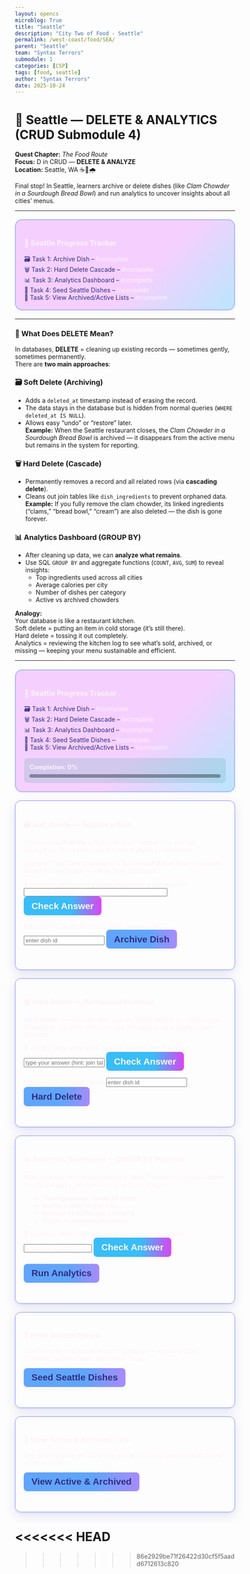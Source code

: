 ```yaml
---
layout: opencs
microblog: True 
title: "Seattle"
description: "City Two of Food - Seattle"
permalink: /west-coast/food/SEA/
parent: "Seattle"
team: "Syntax Terrors"
submodule: 1
categories: [CSP]
tags: [food, seattle]
author: "Syntax Terrors"
date: 2025-10-24
---
```


# 🌲 Seattle — DELETE & ANALYTICS (CRUD Submodule 4)

**Quest Chapter:** *The Food Route*  
**Focus:** D in CRUD — **DELETE & ANALYZE**  
**Location:** Seattle, WA ☕🐚🌧️  

Final stop! In Seattle, learners archive or delete dishes (like *Clam Chowder in a Sourdough Bread Bowl*) and run analytics to uncover insights about all cities’ menus.

---

<style>
.sq-card {
  border-radius: .8rem;
  padding: 1.2rem;
  background: linear-gradient(135deg, #312e81 60%, #7c3aed 100%);
  box-shadow: 0 8px 24px rgba(55, 48, 163, 0.13), 0 1.5px 4px rgba(59,130,246,0.10);
  margin-bottom: 1.2rem;
  border: 1.5px solid #818cf8;
}
.sq-card, .sq-card h3, .sq-card p, .sq-card label, .sq-card input, .sq-card select, .sq-card pre, .sq-card ul, .sq-card li {
  color: #fdf2f8 !important;
}
.sq-terminal, .sq-terminal * {
  color: #fdf2f8 !important;
}
.sq-btn {
  background: linear-gradient(90deg, #38bdf8 60%, #d946ef 100%);
  color: #fff7ed;
  border: none;
  padding: .6rem 1.1rem;
  border-radius: .5rem;
  cursor: pointer;
  font-weight: 700;
  font-size: 1.3rem;
  box-shadow: 0 2px 8px rgba(168,85,247,0.08);
  transition: background 0.2s, box-shadow 0.2s, transform 0.1s;
}
.sq-btn:hover {
  background: linear-gradient(90deg, #d946ef 60%, #38bdf8 100%);
  box-shadow: 0 4px 16px rgba(236,72,153,0.13);
  transform: scale(1.04);
}
.sq-run {
  background: linear-gradient(90deg, #60a5fa 60%, #a78bfa 100%);
  color: #312e81;
}
.sq-run:hover {
  background: linear-gradient(90deg, #a78bfa 60%, #60a5fa 100%);
  color: #312e81;
}
.sq-toast {
  position: fixed;
  right: 1.5rem;
  top: 1.5rem;
  background: linear-gradient(90deg, #818cf8 60%, #f472b6 100%);
  color: #fdf2f8;
  padding: .7rem 1.2rem;
  border-radius: .7rem;
  font-weight: 700;
  display: none;
  z-index: 9999;
  box-shadow: 0 4px 16px rgba(168,85,247,0.13);
}
.progress-tracker {
  background: linear-gradient(135deg, #f5d0fe 60%, #bae6fd 100%);
  border: 2.5px solid #a5b4fc;
  padding: 1.2rem;
  border-radius: 1rem;
  margin: 1.2rem 0;
  color: #312e81;
  box-shadow: 0 2px 8px rgba(168,85,247,0.08);
}
.task-complete {
  color: #f472b6 !important;
  font-weight: bold;
}
.unlock-notification {
  position: fixed;
  top: 50%;
  left: 50%;
  transform: translate(-50%, -50%);
  background: linear-gradient(135deg, #818cf8 60%, #f472b6 100%);
  color: #fff7ed;
  padding: 28px 56px;
  border-radius: 20px;
  font-weight: 700;
  font-size: 20px;
  z-index: 10000;
  box-shadow: 0 20px 60px rgba(168,85,247,0.18);
  display: none;
  text-align: center;
}

.sq-card h3, .sq-card p, .sq-card label, .sq-card input, .sq-card select, .sq-card pre {
  color: #fdf2f8 !important;
}
.sq-card, .sq-card h3, .sq-card p, .sq-card label, .sq-card input, .sq-card select, .sq-card pre, .sq-card ul, .sq-card li {
  color: #fdf2f8 !important;
}
progress-tracker, .progress-tracker h3, .progress-tracker .status, .progress-tracker strong, .progress-tracker span, .progress-tracker div 
.sq-terminal, .sq-terminal * {
  color: #fdf2f8 !important;
}
</style>

<div class="progress-tracker">
  <h3 style="color:#2dd4bf;">🎯 Seattle Progress Tracker</h3>
  <div id="progress-display">
    <div id="task-archive">🗃️ Task 1: Archive Dish – <span class="status">Incomplete</span></div>
    <div id="task-harddelete">🗑️ Task 2: Hard Delete Cascade – <span class="status">Incomplete</span></div>
    <div id="task-analytics">📊 Task 3: Analytics Dashboard – <span class="status">Incomplete</span></div>
    <div id="task-seed">🌱 Task 4: Seed Seattle Dishes – <span class="status">Incomplete</span></div>
    <div id="task-view">👀 Task 5: View Archived/Active Lists – <span class="status">Incomplete</span></div>
  </div>
</div>

---

### 🧠 What Does DELETE Mean?

In databases, **DELETE** = cleaning up existing records — sometimes gently, sometimes permanently.  
There are **two main approaches**:

### 🗃️ Soft Delete (Archiving)
- Adds a `deleted_at` timestamp instead of erasing the record.  
- The data stays in the database but is hidden from normal queries (`WHERE deleted_at IS NULL`).  
- Allows easy “undo” or “restore” later.  
**Example:** When the Seattle restaurant closes, the *Clam Chowder in a Sourdough Bread Bowl* is archived — it disappears from the active menu but remains in the system for reporting.

### 🗑️ Hard Delete (Cascade)
- Permanently removes a record and all related rows (via **cascading delete**).  
- Cleans out join tables like `dish_ingredients` to prevent orphaned data.  
**Example:** If you fully remove the clam chowder, its linked ingredients (“clams,” “bread bowl,” “cream”) are also deleted — the dish is gone forever.

### 📊 Analytics Dashboard (GROUP BY)
- After cleaning up data, we can **analyze what remains**.  
- Use SQL `GROUP BY` and aggregate functions (`COUNT`, `AVG`, `SUM`) to reveal insights:  
  - Top ingredients used across all cities  
  - Average calories per city  
  - Number of dishes per category  
  - Active vs archived chowders  

**Analogy:**  
Your database is like a restaurant kitchen.  
Soft delete = putting an item in cold storage (it’s still there).  
Hard delete = tossing it out completely.  
Analytics = reviewing the kitchen log to see what’s sold, archived, or missing — keeping your menu sustainable and efficient.

---
<style>
/**** Remove the old white background and conflicting color rules ****/
.sq-card{background:unset;}
</style>

<!-- Progress Tracker -->
<div class="progress-tracker">
  <h3 style="color:#2dd4bf;">🎯 Seattle Progress Tracker</h3>
  <div id="progress-display">
    <div id="task-archive">🗃️ Task 1: Archive Dish – <span class="status">Incomplete</span></div>
    <div id="task-harddelete">🗑️ Task 2: Hard Delete Cascade – <span class="status">Incomplete</span></div>
    <div id="task-analytics">📊 Task 3: Analytics Dashboard – <span class="status">Incomplete</span></div>
    <div id="task-seed">🌱 Task 4: Seed Seattle Dishes – <span class="status">Incomplete</span></div>
    <div id="task-view">👀 Task 5: View Archived/Active Lists – <span class="status">Incomplete</span></div>
  </div>
  <div style="margin-top:1rem;padding:.75rem;background:rgba(13,148,136,.15);border-radius:.5rem;">
    <strong>Completion: <span id="completion-percentage">0%</span></strong>
    <div style="background:rgba(55,65,81,.5);height:8px;border-radius:4px;margin-top:.5rem;">
      <div id="progress-bar" style="background:linear-gradient(90deg,#10b981,#0d9488);height:100%;border-radius:4px;width:0%;transition:width .3s ease;"></div>
    </div>
  </div>
</div>

<div class="sq-toast" id="sqToast">Seattle +20 XP</div>
<div id="unlockNotification" class="unlock-notification">
  🎉 CRUD Complete!<br><small style="opacity:.9;font-size:14px;">Congratulations, Cleanup Crew!</small>
</div>

<!-- 🧼 Seattle Cleanup Lesson — DELETE & ANALYTICS (Interactive Edition, Fully Working) -->

<!-- 🗃️ Soft Delete -->
<div class="sq-card">
  <h3>🗃️ Soft Delete — Archive a Dish</h3>
  <p>
    When you <strong>soft delete</strong> a dish, you don’t remove it — you set <code>deleted_at</code>.
    This keeps data for later analysis or restoration.
  </p>
  <p><em>Example:</em> The <strong>Clam Chowder in a Sourdough Bread Bowl</strong> restaurant closes for renovation — we archive, not erase.</p>

  <label class="sq-label">🧩 Question: Why might a restaurant prefer a soft delete?</label>
  <select id="archive-quiz" class="sq-field">
    <option value="">-- choose an answer --</option>
    <option value="a">Because soft delete keeps records for future reports</option>
    <option value="b">Because soft delete frees up disk space</option>
    <option value="c">Because soft delete makes food tastier</option>
  </select>
  <button class="sq-btn" onclick="checkArchiveQuiz()">Check Answer</button>

  <div style="margin-top:1rem"></div>
  <label class="sq-label">Enter Dish ID to Archive (e.g., from Seeded List)</label>
  <input id="archive-id" class="sq-field" placeholder="enter dish id"/>
  <button class="sq-btn sq-run" onclick="runArchive()">Archive Dish</button>
  <pre id="terminal-archive" class="sq-terminal"></pre>
</div>

<!-- 🗑️ Hard Delete -->
<div class="sq-card">
  <h3>🗑️ Hard Delete — Permanent Removal</h3>
  <p>
    <strong>Hard delete</strong> removes the dish and any linked data (e.g., ingredients).  
    Once gone, it’s gone forever — like throwing away a spoiled clam chowder.
  </p>

  <label class="sq-label">🧩 Quick Check: What else must be deleted with the dish?</label>
  <input id="hard-quiz" class="sq-field" placeholder="type your answer (hint: join table name)"/>
  <button class="sq-btn" onclick="checkHardQuiz()">Check Answer</button>

  <div style="margin-top:1rem"></div>
  <label class="sq-label">Enter Dish ID to Hard Delete</label>
  <input id="hard-id" class="sq-field" placeholder="enter dish id"/>
  <button class="sq-btn sq-run" onclick="runHard()">Hard Delete</button>
  <pre id="terminal-hard" class="sq-terminal"></pre>
</div>

<!-- 📊 Analytics -->
<div class="sq-card">
  <h3>📊 Analytics Dashboard — GROUP BY Practice</h3>
  <p>
    After cleanup, you can analyze your data.  
    The backend groups dishes by city, category, or ingredient to uncover insights.
  </p>
  <ul style="margin-left:1.2rem; color:#23213a; font-weight:600;">
    <li>Top ingredients across all cities</li>
    <li>Average calories per city</li>
    <li>Number of dishes per category</li>
    <li>Active vs archived chowders</li>
  </ul>

  <label class="sq-label">🧩 Question: Which SQL clause groups rows for analysis?</label>
  <select id="analytics-quiz" class="sq-field">
    <option value="">-- choose an answer --</option>
    <option value="a">WHERE</option>
    <option value="b">GROUP BY</option>
    <option value="c">DELETE FROM</option>
  </select>
  <button class="sq-btn" onclick="checkAnalyticsQuiz()">Check Answer</button>

  <div style="margin-top:1rem"></div>
  <button class="sq-btn sq-run" onclick="runAnalytics()">Run Analytics</button>
  <pre id="terminal-analytics" class="sq-terminal"></pre>
</div>

<!-- 🌱 Seed Dishes -->
<div class="sq-card">
  <h3>🌱 Seed Seattle Dishes</h3>
  <p>Load sample data into your mock database — includes Clam Chowder, Salmon Bagel, and Vegan Soup.</p>
  <button class="sq-btn sq-run" onclick="seedSeattle()">Seed Seattle Dishes</button>
  <pre id="terminal-seedsea" class="sq-terminal"></pre>
</div>

<!-- 👀 View Dishes -->
<div class="sq-card">
  <h3>👀 View Active & Archived Lists</h3>
  <p>See which dishes are still active and which ones have been archived using <code>deleted_at</code>.</p>
  <button class="sq-btn sq-run" onclick="viewSeattle()">View Active & Archived</button>
  <pre id="terminal-viewsea" class="sq-terminal"></pre>
</div>

<!-- 🧠 Quiz + Action Logic -->
<script>
/* basic helpers if not yet defined */
if(typeof window.logTo!=="function"){
  window.logTo=(id,...msg)=>{
    const el=document.getElementById(id);
    if(!el)return;
    el.textContent+=(el.textContent?'\n':'')+msg.join(' ');
    el.scrollTop=el.scrollHeight;
  };
}
if(typeof window.showToast!=="function"){
  window.showToast=(txt,ms=2000)=>{
    const b=document.getElementById('sqToast');
    if(!b)return;
    b.textContent=txt;
    b.style.display='block';
    setTimeout(()=>b.style.display='none',ms);
  };
}
function flash(el,color){if(!el)return;el.style.transition='background 0.3s';el.style.background=color;setTimeout(()=>el.style.background='',600);}

/* ========== mock data setup ========== */
window.SeattleDB = window.SeattleDB || { dishes: [] };

function seedSeattle(){
  clearTerm('terminal-seedsea');
  SeattleDB.dishes = [
    {id:'1', name:'Clam Chowder', city:'Seattle', calories:450, deleted_at:null},
    {id:'2', name:'Salmon Bagel', city:'Seattle', calories:380, deleted_at:null},
    {id:'3', name:'Vegan Soup', city:'Seattle', calories:320, deleted_at:null}
  ];
  logTo('terminal-seedsea','🌱 Seeded 3 Seattle dishes.');
  showToast('Seattle dishes seeded — +10 XP');
  completeTask?.('seed');
}

/* helper: clear any terminal */
function clearTerm(id){const e=document.getElementById(id);if(e)e.textContent='';}

/* 🗃️ Archive Dish (soft delete) */
function runArchive(){
  clearTerm('terminal-archive');
  const id=document.getElementById('archive-id').value.trim();
  if(!id){logTo('terminal-archive','⚠️ Please enter a dish ID.');return;}
  const dish=SeattleDB.dishes.find(d=>d.id===id);
  if(!dish){logTo('terminal-archive','❌ Dish not found.');return;}
  if(dish.deleted_at){logTo('terminal-archive','⚠️ Already archived.');return;}
  dish.deleted_at=new Date().toISOString();
  logTo('terminal-archive',`✅ Archived: ${dish.name}`);
  showToast('Dish archived — +5 XP');
  flash(document.getElementById('terminal-archive'),'rgba(16,185,129,0.15)');
  completeTask?.('archive');
}

/* 🗑️ Hard Delete (permanent remove) */
function runHard(){
  clearTerm('terminal-hard');
  const id=document.getElementById('hard-id').value.trim();
  if(!id){logTo('terminal-hard','⚠️ Please enter a dish ID.');return;}
  const index=SeattleDB.dishes.findIndex(d=>d.id===id);
  if(index===-1){logTo('terminal-hard','❌ Dish not found.');return;}
  const [removed]=SeattleDB.dishes.splice(index,1);
  logTo('terminal-hard',`✅ Hard deleted: ${removed.name} and linked dish_ingredients.`);
  showToast('Dish hard deleted — +10 XP');
  flash(document.getElementById('terminal-hard'),'rgba(16,185,129,0.15)');
  completeTask?.('harddelete');
}

/* 📊 Analytics */
function runAnalytics(){
  clearTerm('terminal-analytics');
  if(!SeattleDB.dishes.length){logTo('terminal-analytics','⚠️ No data found. Seed dishes first.');return;}
  const active=SeattleDB.dishes.filter(d=>!d.deleted_at);
  const archived=SeattleDB.dishes.filter(d=>d.deleted_at);
  const avgCalories = (arr)=> arr.length? (arr.reduce((a,b)=>a+b.calories,0)/arr.length).toFixed(1):0;
  const avg=avgCalories(active);
  logTo('terminal-analytics',`Active dishes: ${active.length}\nArchived dishes: ${archived.length}\nAverage calories (active): ${avg}`);
  showToast('Analytics run complete — +15 XP');
  flash(document.getElementById('terminal-analytics'),'rgba(16,185,129,0.15)');
  completeTask?.('analytics');
}

/* 👀 View active vs archived */
function viewSeattle(){
  clearTerm('terminal-viewsea');
  if(!SeattleDB.dishes.length){logTo('terminal-viewsea','⚠️ No data found. Seed dishes first.');return;}
  const active=SeattleDB.dishes.filter(d=>!d.deleted_at);
  const archived=SeattleDB.dishes.filter(d=>d.deleted_at);
  logTo('terminal-viewsea',`Active Dishes (${active.length}):`,...active.map(d=>` - ${d.name} (${d.calories} cal)`),`\nArchived Dishes (${archived.length}):`,...archived.map(d=>` - ${d.name} (${d.calories} cal)`));
  showToast('Viewing dishes list');
  completeTask?.('view');
}

/* ========== quizzes ========== */
function checkArchiveQuiz(){
  const val=document.getElementById('archive-quiz').value,termId='terminal-archive',term=document.getElementById(termId);
  if(!val){logTo(termId,'⚠️ Please choose an answer first.');flash(term,'rgba(251,191,36,0.15)');return;}
  if(val==='a'){logTo(termId,'✅ Correct! Archiving keeps records for analytics and restoration.');showToast('+3 XP — You understood soft delete!');flash(term,'rgba(16,185,129,0.15)');}
  else{logTo(termId,'❌ Not quite. Soft delete preserves data for later reports.');flash(term,'rgba(239,68,68,0.15)');}
}
function checkHardQuiz(){
  const val=document.getElementById('hard-quiz').value.trim().toLowerCase(),termId='terminal-hard',term=document.getElementById(termId);
  if(!val){logTo(termId,'⚠️ Please enter your answer.');flash(term,'rgba(251,191,36,0.15)');return;}
  if(val.includes('dish_ingredient')){logTo(termId,'✅ Correct! The join table dish_ingredients must be deleted with the dish.');showToast('+3 XP — Cascade delete learned!');flash(term,'rgba(16,185,129,0.15)');}
  else{logTo(termId,'❌ Hint: It starts with "dish_" and links dishes to ingredients.');flash(term,'rgba(239,68,68,0.15)');}
}
function checkAnalyticsQuiz(){
  const val=document.getElementById('analytics-quiz').value,termId='terminal-analytics',term=document.getElementById(termId);
  if(!val){logTo(termId,'⚠️ Please choose an answer.');flash(term,'rgba(251,191,36,0.15)');return;}
  if(val==='b'){logTo(termId,'✅ Correct! GROUP BY groups rows for aggregate calculations.');showToast('+3 XP — Analytics concept clear!');flash(term,'rgba(16,185,129,0.15)');}
  else{logTo(termId,'❌ Not quite. The correct answer is GROUP BY.');flash(term,'rgba(239,68,68,0.15)');}
}
</script>

<<<<<<< HEAD
=======
<script>
(function(){
  window.taskProgress={archive:false,harddelete:false,analytics:false,seed:false,view:false};

  function loadTaskProgress(){
    const saved=localStorage.getItem('sea_task_progress');
    if(saved)try{Object.assign(window.taskProgress,JSON.parse(saved));}catch{}
    updateProgressDisplay();
  }
  function saveTaskProgress(){localStorage.setItem('sea_task_progress',JSON.stringify(window.taskProgress));}
  window.completeTask=function(t){
    if(!window.taskProgress[t]){
      window.taskProgress[t]=true;saveTaskProgress();updateProgressDisplay();checkModuleCompletion();
    }
  };
  function updateProgressDisplay(){
    const tasks=['archive','harddelete','analytics','seed','view'];let done=0;
    tasks.forEach(x=>{
      const el=document.getElementById(`task-${x}`);if(!el)return;
      const s=el.querySelector('.status');
      if(window.taskProgress[x]){s.textContent='Complete ✅';s.className='status task-complete';done++;}
      else{s.textContent='Incomplete';s.className='status';}
    });
    const pct=Math.round((done/tasks.length)*100);
    document.getElementById('completion-percentage').textContent=`${pct}%`;
    document.getElementById('progress-bar').style.width=`${pct}%`;
  }
  function checkModuleCompletion(){
    if(Object.values(window.taskProgress).every(Boolean)){
      document.getElementById('unlockNotification').style.display='block';
      setTimeout(()=>document.getElementById('unlockNotification').style.display='none',4000);
      unlockNextCity();
    }
  }
  function unlockNextCity(){
    try{
      const saved=localStorage.getItem('city_progress');
      let gp={unlockedCities:[0,1,2,3],completedCities:[],totalCitiesCompleted:0};
      if(saved)gp=JSON.parse(saved);
      if(!gp.completedCities.includes(3)){gp.completedCities.push(3);gp.totalCitiesCompleted++;}
      localStorage.setItem('city_progress',JSON.stringify(gp));
    }catch(e){console.error(e);}
  }
  window.showToast=(txt,ms=2000)=>{const b=document.getElementById('sqToast');b.textContent=txt;b.style.display='block';setTimeout(()=>b.style.display='none',ms);};
  window.logTo=(id,...p)=>{const e=document.getElementById(id);if(!e)return;const t=p.map(a=>typeof a==='object'?JSON.stringify(a,null,2):String(a)).join(' ');e.textContent+=(e.textContent?'\n':'')+t;e.scrollTop=e.scrollHeight;};
  window.clearTerm=id=>{const e=document.getElementById(id);if(e)e.textContent='';};
  loadTaskProgress();
})();
</script>
>>>>>>> 86e2929be71f26422d30cf5f5aadd6712613c820
